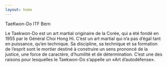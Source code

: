 ```yaml
---
layout: home 
---
```


TaeKwon-Do ITF Bern

Le Taekwon-Do est un art martial originaire de la Corée, qui a été fondé en 1955 par le Général Choi Hong Hi. C’est un art martial qui n’a pas d’égal tant en puissance, qu’en technique. Sa discipline, sa technique et sa formation de l’esprit sont le mortier destiné à construire un sens prononcé de la justice, une force de caractère, d’humilité et de détermination. C’est une des
raisons pour lesquelles le Taekwon-Do s’appelle un «Art d’autodéfense».
